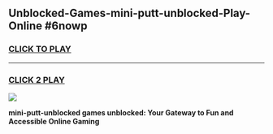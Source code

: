 
## Unblocked-Games-mini-putt-unblocked-Play-Online #6nowp
<h3>
<a href="https://news.freeplayer.one?title=mini-putt-unblocked&ref=3">CLICK TO PLAY</a></h3>
<hr>

<h3>
<a href="https://news.freeplayer.one?title=mini-putt-unblocked&ref=3">CLICK 2 PLAY</a>
  
</h3>

<a href="https://news.freeplayer.one?title=mini-putt-unblocked&ref=3"><img src="https://clearcache.store/games.png"></a>


**mini-putt-unblocked games unblocked: Your Gateway to Fun and Accessible Online Gaming**
